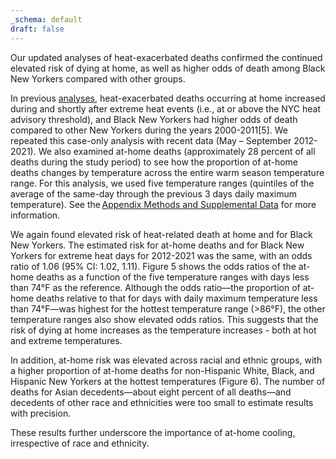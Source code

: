 ```yaml
---
_schema: default
draft: false
---
```

Our updated analyses of heat-exacerbated deaths confirmed the continued elevated risk of dying at home, as well as higher odds of death among Black New Yorkers compared with other groups.

In previous <a href="https://ehp.niehs.nih.gov/doi/10.1289/ehp.1408178" target="_blank" rel="noreferrer noopener"><u>analyses</u></a>, heat-exacerbated deaths occurring at home increased during and shortly after extreme heat events (i.e., at or above the NYC heat advisory threshold), and Black New Yorkers had higher odds of death compared to other New Yorkers during the years 2000-2011\[5\]. We repeated this case-only analysis with recent data (May – September 2012-2021). We also examined at-home deaths (approximately 28 percent of all deaths during the study period) to see how the proportion of at-home deaths changes by temperature across the entire warm season temperature range. For this analysis, we used five temperature ranges (quintiles of the average of the same-day through the previous 3 days daily maximum temperature). See the <u>Appendix Methods and Supplemental Data</u> for more information.

We again found elevated risk of heat-related death at home and for Black New Yorkers. The estimated risk for at-home deaths and for Black New Yorkers for extreme heat days for 2012-2021 was the same, with an odds ratio of 1.06 (95% CI: 1.02, 1.11). Figure 5 shows the odds ratios of the at-home deaths as a function of the five temperature ranges with days less than 74°F as the reference. Although the odds ratio—the proportion of at-home deaths relative to that for days with daily maximum temperature less than 74°F—was highest for the hottest temperature range (&gt;86°F), the other temperature ranges also show elevated odds ratios. This suggests that the risk of dying at home increases as the temperature increases - both at hot and extreme temperatures.

In addition, at-home risk was elevated across racial and ethnic groups, with a higher proportion of at-home deaths for non-Hispanic White, Black, and Hispanic New Yorkers at the hottest temperatures (Figure 6). The number of deaths for Asian decedents—about eight percent of all deaths—and decedents of other race and ethnicities were too small to estimate results with precision.

These results further underscore the importance of at-home cooling, irrespective of race and ethnicity.